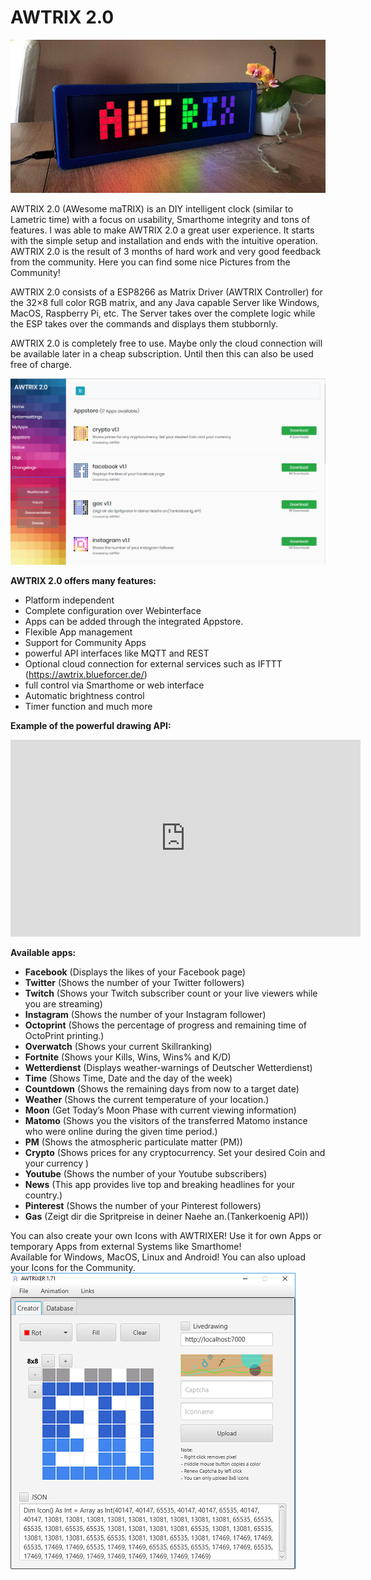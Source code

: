 ﻿# AWTRIX 2.0



![image alt text](assets/awtrix.jpeg)


AWTRIX 2.0 (AWesome maTRIX) is an DIY intelligent clock (similar to Lametric time) with a focus on usability, Smarthome integrity and tons of features. I was able to make AWTRIX 2.0 a great user experience. It starts with the simple setup and installation and ends with the intuitive operation. AWTRIX 2.0 is the result of 3 months of hard work and very good feedback from the community. Here you can find some nice Pictures from the Community!

AWTRIX 2.0 consists of a ESP8266 as Matrix Driver (AWTRIX Controller) for the 32×8 full color RGB matrix, and any Java capable Server like Windows, MacOS, Raspberry Pi, etc. The Server takes over the complete logic while the ESP takes over the commands and displays them stubbornly.

AWTRIX 2.0 is completely free to use. Maybe only the cloud connection will be available later in a cheap subscription. Until then this can also be used free of charge.


![AWTRIX 2.0 Webinterface with integrated Appstore](assets/appstore.PNG)

**AWTRIX 2.0 offers many features:**
- Platform independent
- Complete configuration over Webinterface
- Apps can be added through the integrated Appstore.
- Flexible App management
- Support for Community Apps
- powerful API interfaces like MQTT and REST
- Optional cloud connection for external services such as IFTTT (https://awtrix.blueforcer.de/)
- full control via Smarthome or web interface
- Automatic brightness control
- Timer function and much more

**Example of the powerful drawing API:**

<iframe width="560" height="315" src="https://youtube.com/embed/BfqCBOx3_qQ?rel=0" frameborder="0" allow="autoplay; encrypted-media" allowfullscreen></iframe>  
  
  

**Available apps:**

- **Facebook** (Displays the likes of your Facebook page)
- **Twitter** (Shows the number of your Twitter followers)
- **Twitch** (Shows your Twitch subscriber count or your live viewers while you are streaming)
- **Instagram** (Shows the number of your Instagram follower)
- **Octoprint** (Shows the percentage of progress and remaining time of OctoPrint printing.)
- **Overwatch** (Shows your current Skillranking)
- **Fortnite** (Shows your Kills, Wins, Wins% and K/D)
- **Wetterdienst** (Displays weather-warnings of Deutscher Wetterdienst)
- **Time** (Shows Time, Date and the day of the week)
- **Countdown** (Shows the remaining days from now to a target date)
- **Weather** (Shows the current temperature of your location.)
- **Moon** (Get Today’s Moon Phase with current viewing information)
- **Matomo** (Shows you the visitors of the transferred Matomo instance who were online during the given time period.)
- **PM** (Shows the atmospheric particulate matter (PM))
- **Crypto** (Shows prices for any cryptocurrency. Set your desired Coin and your currency )
- **Youtube** (Shows the number of your Youtube subscribers)
- **News** (This app provides live top and breaking headlines for your country.)
- **Pinterest** (Shows the number of your Pinterest followers)
- **Gas** (Zeigt dir die Spritpreise in deiner Naehe an.(Tankerkoenig API))
  
  
You can also create your own Icons with AWTRIXER! Use it for own Apps or temporary Apps from external Systems like Smarthome!  
Available for Windows, MacOS, Linux and Android! You can also upload your Icons for the Community.
![AWTRIX 2.0 Webinterface with integrated Appstore](assets/awtrixer.PNG)
